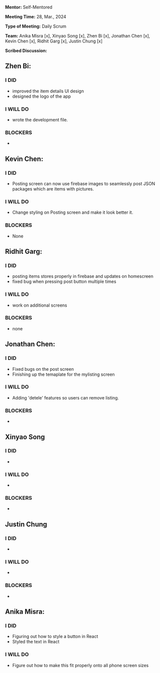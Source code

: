 **Mentor:** Self-Mentored

**Meeting Time:** 28, Mar., 2024

**Type of Meeting:** Daily Scrum

**Team:** Anika Misra [x], Xinyao Song [x], Zhen Bi [x], Jonathan Chen [x], Kevin Chen [x], Ridhit Garg [x], Justin Chung [x]

**Scribed Discussion:**

## **Zhen Bi:**  
### **I DID**  
- improved the item details UI design
- designed the logo of the app

### **I WILL DO**  
- wrote the development file.
  
### **BLOCKERS**  
- 

## **Kevin Chen:**  
### **I DID**  
- Posting screen can now use firebase images to seamlessly post JSON packages which are items with pictures.

### **I WILL DO**  
- Change styling on Posting screen and make it look better it.

### **BLOCKERS**  
- None

## **Ridhit Garg:**  
### **I DID**  
- posting items stores properly in firebase and updates on homescreen
- fixed bug when pressing post button multiple times

### **I WILL DO**  
- work on additional screens

### **BLOCKERS**  
- none

## **Jonathan Chen:**  
### **I DID**  
- Fixed bugs on the post screen
- Finishing up the temaplate for the mylisting screen

### **I WILL DO**  
- Adding 'detele' features so users can remove listing.

### **BLOCKERS**  
- 

## **Xinyao Song**  
### **I DID**  
- 

### **I WILL DO**  
- 

### **BLOCKERS**  
-

## **Justin Chung**  
### **I DID**  
- 

### **I WILL DO**  
- 

### **BLOCKERS**  
-

## **Anika Misra:**  
### **I DID**  
- Figuring out how to style a button in React
- Styled the text in React

### **I WILL DO**  
- Figure out how to make this fit properly onto all phone screen sizes
